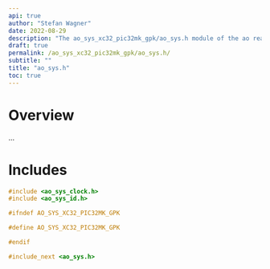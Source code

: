```yaml
---
api: true
author: "Stefan Wagner"
date: 2022-08-29
description: "The ao_sys_xc32_pic32mk_gpk/ao_sys.h module of the ao real-time operating system."
draft: true
permalink: /ao_sys_xc32_pic32mk_gpk/ao_sys.h/ 
subtitle: ""
title: "ao_sys.h"
toc: true
---
```


# Overview

...

# Includes

```c
#include <ao_sys_clock.h>
#include <ao_sys_id.h>

#ifndef AO_SYS_XC32_PIC32MK_GPK

#define AO_SYS_XC32_PIC32MK_GPK

#endif

#include_next <ao_sys.h>

```
